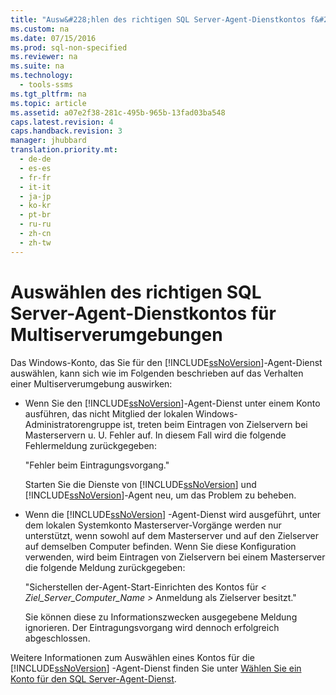 ```yaml
---
title: "Ausw&#228;hlen des richtigen SQL Server-Agent-Dienstkontos f&#252;r Multiserverumgebungen"
ms.custom: na
ms.date: 07/15/2016
ms.prod: sql-non-specified
ms.reviewer: na
ms.suite: na
ms.technology: 
  - tools-ssms
ms.tgt_pltfrm: na
ms.topic: article
ms.assetid: a07e2f38-281c-495b-965b-13fad03ba548
caps.latest.revision: 4
caps.handback.revision: 3
manager: jhubbard
translation.priority.mt: 
  - de-de
  - es-es
  - fr-fr
  - it-it
  - ja-jp
  - ko-kr
  - pt-br
  - ru-ru
  - zh-cn
  - zh-tw
---
```

# Ausw&#228;hlen des richtigen SQL Server-Agent-Dienstkontos f&#252;r Multiserverumgebungen
Das Windows-Konto, das Sie für den [!INCLUDE[ssNoVersion](../content/includes/ssNoVersion_md.md)]-Agent-Dienst auswählen, kann sich wie im Folgenden beschrieben auf das Verhalten einer Multiserverumgebung auswirken:  
  
-   Wenn Sie den [!INCLUDE[ssNoVersion](../content/includes/ssNoVersion_md.md)]-Agent-Dienst unter einem Konto ausführen, das nicht Mitglied der lokalen Windows-Administratorengruppe ist, treten beim Eintragen von Zielservern bei Masterservern u. U. Fehler auf. In diesem Fall wird die folgende Fehlermeldung zurückgegeben:  
  
    "Fehler beim Eintragungsvorgang."  
  
    Starten Sie die Dienste von [!INCLUDE[ssNoVersion](../content/includes/ssNoVersion_md.md)] und [!INCLUDE[ssNoVersion](../content/includes/ssNoVersion_md.md)]-Agent neu, um das Problem zu beheben.  
  
-   Wenn die [!INCLUDE[ssNoVersion](../content/includes/ssNoVersion_md.md)] -Agent-Dienst wird ausgeführt, unter dem lokalen Systemkonto Masterserver\-Vorgänge werden nur unterstützt, wenn sowohl auf dem Masterserver und auf den Zielserver auf demselben Computer befinden. Wenn Sie diese Konfiguration verwenden, wird beim Eintragen von Zielservern bei einem Masterserver die folgende Meldung zurückgegeben:  
  
    "Sicherstellen der-Agent-Start\-Einrichten des Kontos für *< Ziel\_Server\_Computer\_Name >* Anmeldung als Zielserver besitzt."  
  
    Sie können diese zu Informationszwecken ausgegebene Meldung ignorieren. Der Eintragungsvorgang wird dennoch erfolgreich abgeschlossen.  
  
Weitere Informationen zum Auswählen eines Kontos für die [!INCLUDE[ssNoVersion](../content/includes/ssNoVersion_md.md)] -Agent-Dienst finden Sie unter [Wählen Sie ein Konto für den SQL Server-Agent-Dienst](../content/Select-an-Account-for-the-SQL-Server-Agent-Service.md).  
  

